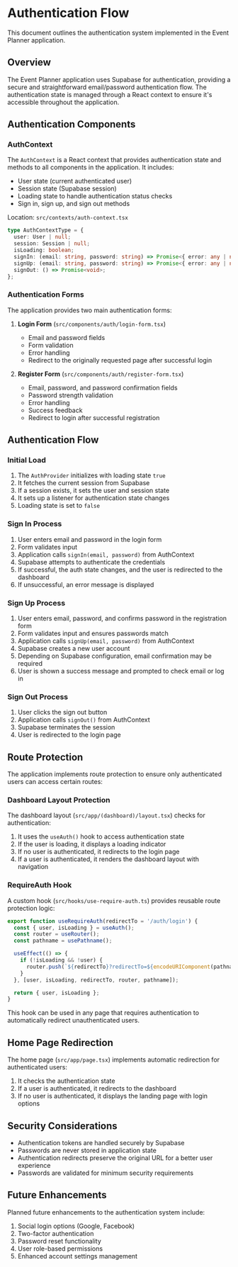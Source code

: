 # Authentication Flow

This document outlines the authentication system implemented in the Event Planner application.

## Overview

The Event Planner application uses Supabase for authentication, providing a secure and straightforward email/password authentication flow. The authentication state is managed through a React context to ensure it's accessible throughout the application.

## Authentication Components

### AuthContext

The `AuthContext` is a React context that provides authentication state and methods to all components in the application. It includes:

- User state (current authenticated user)
- Session state (Supabase session)
- Loading state to handle authentication status checks
- Sign in, sign up, and sign out methods

Location: `src/contexts/auth-context.tsx`

```typescript
type AuthContextType = {
  user: User | null;
  session: Session | null;
  isLoading: boolean;
  signIn: (email: string, password: string) => Promise<{ error: any | null }>;
  signUp: (email: string, password: string) => Promise<{ error: any | null; data: any | null }>;
  signOut: () => Promise<void>;
};
```

### Authentication Forms

The application provides two main authentication forms:

1. **Login Form** (`src/components/auth/login-form.tsx`)
   - Email and password fields
   - Form validation
   - Error handling
   - Redirect to the originally requested page after successful login

2. **Register Form** (`src/components/auth/register-form.tsx`)
   - Email, password, and password confirmation fields
   - Password strength validation
   - Error handling
   - Success feedback
   - Redirect to login after successful registration

## Authentication Flow

### Initial Load

1. The `AuthProvider` initializes with loading state `true`
2. It fetches the current session from Supabase
3. If a session exists, it sets the user and session state
4. It sets up a listener for authentication state changes
5. Loading state is set to `false`

### Sign In Process

1. User enters email and password in the login form
2. Form validates input
3. Application calls `signIn(email, password)` from AuthContext
4. Supabase attempts to authenticate the credentials
5. If successful, the auth state changes, and the user is redirected to the dashboard
6. If unsuccessful, an error message is displayed

### Sign Up Process

1. User enters email, password, and confirms password in the registration form
2. Form validates input and ensures passwords match
3. Application calls `signUp(email, password)` from AuthContext
4. Supabase creates a new user account
5. Depending on Supabase configuration, email confirmation may be required
6. User is shown a success message and prompted to check email or log in

### Sign Out Process

1. User clicks the sign out button
2. Application calls `signOut()` from AuthContext
3. Supabase terminates the session
4. User is redirected to the login page

## Route Protection

The application implements route protection to ensure only authenticated users can access certain routes:

### Dashboard Layout Protection

The dashboard layout (`src/app/(dashboard)/layout.tsx`) checks for authentication:

1. It uses the `useAuth()` hook to access authentication state
2. If the user is loading, it displays a loading indicator
3. If no user is authenticated, it redirects to the login page
4. If a user is authenticated, it renders the dashboard layout with navigation

### RequireAuth Hook

A custom hook (`src/hooks/use-require-auth.ts`) provides reusable route protection logic:

```typescript
export function useRequireAuth(redirectTo = '/auth/login') {
  const { user, isLoading } = useAuth();
  const router = useRouter();
  const pathname = usePathname();

  useEffect(() => {
    if (!isLoading && !user) {
      router.push(`${redirectTo}?redirectTo=${encodeURIComponent(pathname)}`);
    }
  }, [user, isLoading, redirectTo, router, pathname]);

  return { user, isLoading };
}
```

This hook can be used in any page that requires authentication to automatically redirect unauthenticated users.

## Home Page Redirection

The home page (`src/app/page.tsx`) implements automatic redirection for authenticated users:

1. It checks the authentication state
2. If a user is authenticated, it redirects to the dashboard
3. If no user is authenticated, it displays the landing page with login options

## Security Considerations

- Authentication tokens are handled securely by Supabase
- Passwords are never stored in application state
- Authentication redirects preserve the original URL for a better user experience
- Passwords are validated for minimum security requirements

## Future Enhancements

Planned future enhancements to the authentication system include:

1. Social login options (Google, Facebook)
2. Two-factor authentication
3. Password reset functionality
4. User role-based permissions
5. Enhanced account settings management 